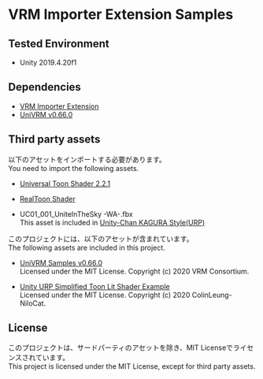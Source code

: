 # VRM Importer Extension Samples

## Tested Environment
- Unity 2019.4.20f1

## Dependencies
- [VRM Importer Extension](https://github.com/sotanmochi/VRMImporterExtension-URP/tree/main/VRM.Extension.Importer)
- [UniVRM v0.66.0](https://github.com/vrm-c/UniVRM/releases/tag/v0.66.0)  

## Third party assets
以下のアセットをインポートする必要があります。  
You need to import the following assets.

- [Universal Toon Shader 2.2.1](https://github.com/unity3d-jp/UnityChanToonShaderVer2_Project/releases/tag/urp-2.2.1)

- [RealToon Shader](https://assetstore.unity.com/packages/vfx/shaders/realtoon-65518)

- UC01_001_UniteInTheSky -WA-.fbx  
  This asset is included in [Unity-Chan KAGURA Style(URP)](https://unity-chan.com/download/releaseNote.php?id=kagura)

このプロジェクトには、以下のアセットが含まれています。  
The following assets are included in this project.

- [UniVRM Samples v0.66.0](https://github.com/vrm-c/UniVRM/releases/tag/v0.66.0)  
  Licensed under the MIT License. Copyright (c) 2020 VRM Consortium.

- [Unity URP Simplified Toon Lit Shader Example](https://github.com/ColinLeung-NiloCat/UnityURPToonLitShaderExample)  
  Licensed under the MIT License. Copyright (c) 2020 ColinLeung-NiloCat.

## License
このプロジェクトは、サードパーティのアセットを除き、MIT Licenseでライセンスされています。  
This project is licensed under the MIT License, except for third party assets.
